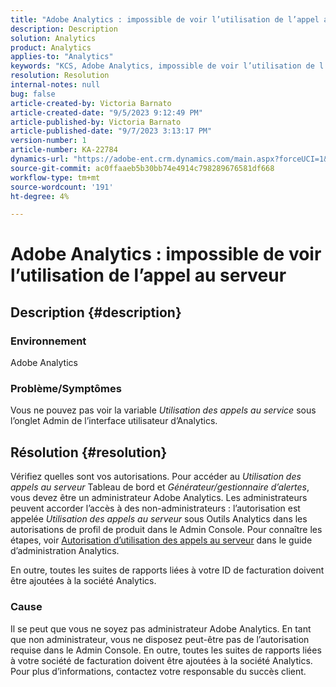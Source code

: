 ```yaml
---
title: "Adobe Analytics : impossible de voir l’utilisation de l’appel au serveur"
description: Description
solution: Analytics
product: Analytics
applies-to: "Analytics"
keywords: "KCS, Adobe Analytics, impossible de voir l’utilisation de l’appel au serveur, autorisations"
resolution: Resolution
internal-notes: null
bug: false
article-created-by: Victoria Barnato
article-created-date: "9/5/2023 9:12:49 PM"
article-published-by: Victoria Barnato
article-published-date: "9/7/2023 3:13:17 PM"
version-number: 1
article-number: KA-22784
dynamics-url: "https://adobe-ent.crm.dynamics.com/main.aspx?forceUCI=1&pagetype=entityrecord&etn=knowledgearticle&id=cb5bb6f6-304c-ee11-be6e-6045bd006268"
source-git-commit: ac0ffaaeb5b30bb74e4914c798289676581df668
workflow-type: tm+mt
source-wordcount: '191'
ht-degree: 4%

---
```


# Adobe Analytics : impossible de voir l’utilisation de l’appel au serveur

## Description {#description}


### Environnement

Adobe Analytics

### Problème/Symptômes

Vous ne pouvez pas voir la variable *Utilisation des appels au service* sous l’onglet Admin de l’interface utilisateur d’Analytics.


## Résolution {#resolution}


Vérifiez quelles sont vos autorisations. Pour accéder au *Utilisation des appels au serveur* Tableau de bord et *Générateur/gestionnaire d’alertes*, vous devez être un administrateur Adobe Analytics. Les administrateurs peuvent accorder l’accès à des non-administrateurs : l’autorisation est appelée *Utilisation des appels au serveur* sous Outils Analytics dans les autorisations de profil de produit dans le Admin Console. Pour connaître les étapes, voir [Autorisation d’utilisation des appels au serveur](https://experienceleague.adobe.com/docs/analytics/admin/admin-tools/server-call-usage/overage-overview.html?lang=en#section_FCC58EB635954A32990D4E67B52B4369) dans le guide d’administration Analytics.

En outre, toutes les suites de rapports liées à votre ID de facturation doivent être ajoutées à la société Analytics.

### Cause

Il se peut que vous ne soyez pas administrateur Adobe Analytics. En tant que non administrateur, vous ne disposez peut-être pas de l’autorisation requise dans le Admin Console. En outre, toutes les suites de rapports liées à votre société de facturation doivent être ajoutées à la société Analytics. Pour plus d’informations, contactez votre responsable du succès client.

